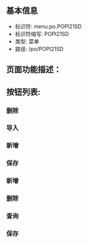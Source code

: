 
## 基本信息

- 标识符: menu.po.POPI21SD
- 标识符缩写: POPI21SD
- 类型: 菜单
- 路径: /po/POPI21SD

## 页面功能描述：





## 按钮列表:


### 删除



### 导入



### 新增



### 保存



### 新增



### 删除



### 查询



### 保存


